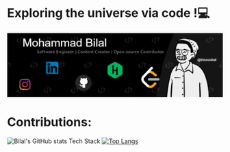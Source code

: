 <h1>Exploring the universe via code !💻</h1>

<img src= "https://github.com/thisisbillall/thisisbillall/blob/main/img/Banner.jpg" />
<h1><b>Contributions:</b></h1>

![Bilal's GitHub stats](https://github-readme-stats.vercel.app/api?username=thisisbillall&show_icons=true)
Tech Stack
[![Top Langs](https://github-readme-stats.vercel.app/api/top-langs/?username=thisisbillall&layout=compact)](https://github.com/thisisbillall/github-readme-stats)


